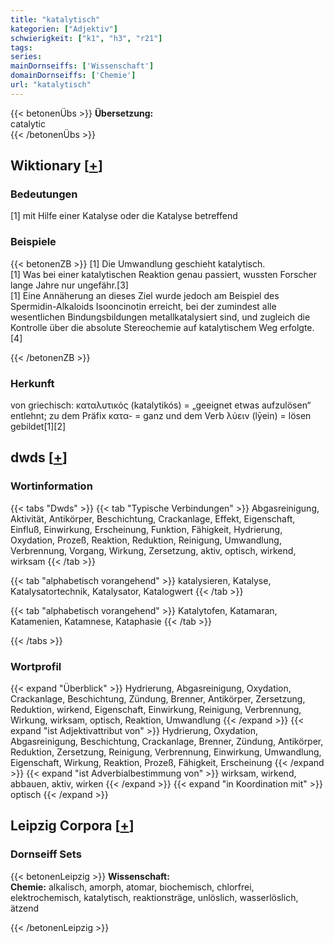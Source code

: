 ```yaml
---
title: "katalytisch"
kategorien: ["Adjektiv"]
schwierigkeit: ["k1", "h3", "r21"]
tags:
series:
mainDornseiffs: ['Wissenschaft']
domainDornseiffs: ['Chemie']
url: "katalytisch"
---
```


{{< betonenÜbs >}}
**Übersetzung:**  
catalytic  
{{< /betonenÜbs >}}

## Wiktionary [[+](https://de.wiktionary.org/wiki/katalytisch)]

### Bedeutungen
[1] mit Hilfe einer Katalyse oder die Katalyse betreffend  

### Beispiele
{{< betonenZB >}}
[1] Die Umwandlung geschieht katalytisch.  
[1] Was bei einer katalytischen Reaktion genau passiert, wussten Forscher lange Jahre nur ungefähr.[3]  
[1] Eine Annäherung an dieses Ziel wurde jedoch am Beispiel des Spermidin-Alkaloids Isooncinotin erreicht, bei der zumindest alle wesentlichen Bindungsbildungen metallkatalysiert sind, und zugleich die Kontrolle über die absolute Stereochemie auf katalytischem Weg erfolgte.[4]  

{{< /betonenZB >}}
### Herkunft
von griechisch: καταλυτικός (katalytikós) = „geeignet etwas aufzulösen“ entlehnt; zu dem Präfix  κατα- = ganz und dem Verb λύειν (lȳein) = lösen gebildet[1][2]  



## dwds [[+](https://www.dwds.de/wb/katalytisch)]

### Wortinformation
{{< tabs "Dwds" >}}
{{< tab "Typische Verbindungen" >}}
Abgasreinigung, Aktivität, Antikörper, Beschichtung, Crackanlage, Effekt, Eigenschaft, Einfluß, Einwirkung, Erscheinung, Funktion, Fähigkeit, Hydrierung, Oxydation, Prozeß, Reaktion, Reduktion, Reinigung, Umwandlung, Verbrennung, Vorgang, Wirkung, Zersetzung, aktiv, optisch, wirkend, wirksam
{{< /tab >}}

{{< tab "alphabetisch vorangehend" >}}
katalysieren, Katalyse, Katalysatortechnik, Katalysator, Katalogwert
{{< /tab >}}

{{< tab "alphabetisch vorangehend" >}}
Katalytofen, Katamaran, Katamenien, Katamnese, Kataphasie
{{< /tab >}}

{{< /tabs >}}

### Wortprofil
{{< expand "Überblick" >}} Hydrierung, Abgasreinigung, Oxydation, Crackanlage, Beschichtung, Zündung, Brenner, Antikörper, Zersetzung, Reduktion, wirkend, Eigenschaft, Einwirkung, Reinigung, Verbrennung, Wirkung, wirksam, optisch, Reaktion, Umwandlung {{< /expand >}}
{{< expand "ist Adjektivattribut von" >}} Hydrierung, Oxydation, Abgasreinigung, Beschichtung, Crackanlage, Brenner, Zündung, Antikörper, Reduktion, Zersetzung, Reinigung, Verbrennung, Einwirkung, Umwandlung, Eigenschaft, Wirkung, Reaktion, Prozeß, Fähigkeit, Erscheinung {{< /expand >}}
{{< expand "ist Adverbialbestimmung von" >}} wirksam, wirkend, abbauen, aktiv, wirken {{< /expand >}}
{{< expand "in Koordination mit" >}} optisch {{< /expand >}}

## Leipzig Corpora [[+](https://corpora.uni-leipzig.de/en/res?word=katalytisch&corpusId=deu_newscrawl-public_2018)]

### Dornseiff Sets
{{< betonenLeipzig >}}
**Wissenschaft:**  
**Chemie:** alkalisch, amorph, atomar, biochemisch, chlorfrei, elektrochemisch, katalytisch, reaktionsträge, unlöslich, wasserlöslich, ätzend  

{{< /betonenLeipzig >}}
